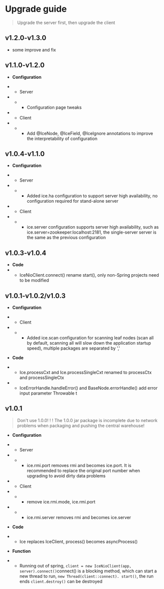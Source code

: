# Upgrade guide
> Upgrade the server first, then upgrade the client

## v1.2.0-v1.3.0
* some improve and fix

## v1.1.0-v1.2.0

* **Configuration**
* * Server
* * * Configuration page tweaks

* * Client
* * * Add @IceNode, @IceField, @IceIgnore annotations to improve the interpretability of configuration

## v1.0.4-v1.1.0

* **Configuration**
* * Server
* * * Added ice.ha configuration to support server high availability, no configuration required for stand-alone server

* * Client
* * * ice.server configuration supports server high availability, such as ice.server=zookeeper:localhost:2181, the single-server server is the same as the previous configuration

## v1.0.3-v1.0.4

* **Code**
* * IceNioClient.connect() rename start(), only non-Spring projects need to be modified

## v1.0.1-v1.0.2/v1.0.3

* **Configuration**
* * Client
* * * Added ice.scan configuration for scanning leaf nodes (scan all by default, scanning all will slow down the application startup speed), multiple packages are separated by ','

* **Code**
* * Ice.processCxt and Ice.processSingleCxt renamed to processCtx and processSingleCtx
* * IceErrorHandle.handleError() and BaseNode.errorHandle() add error input parameter Throwable t

## v1.0.1
> Don't use 1.0.0! ! ! The 1.0.0 jar package is incomplete due to network problems when packaging and pushing the central warehouse!

* **Configuration**
* * Server 
* * * ice.rmi.port removes rmi and becomes ice.port. It is recommended to replace the original port number when upgrading to avoid dirty data problems
* * Client
* * * remove ice.rmi.mode, ice.rmi.port
* * * ice.rmi.server removes rmi and becomes ice.server

* **Code**
* * Ice replaces IceClient, process() becomes asyncProcess()

* **Function**
* * Running out of spring, ```client = new IceNioClient(app, server).connect()```connect() is a blocking method, which can start a new thread to run, ```new Thread(client::connect). start()```, the run ends ```client.destroy()``` can be destroyed